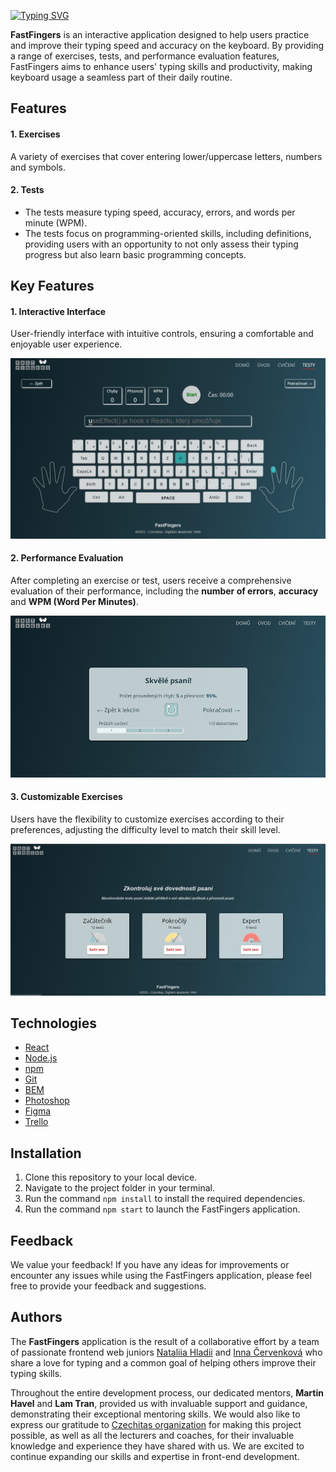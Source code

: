 [![Typing SVG](https://readme-typing-svg.demolab.com?font=Fira+Code&weight=700&size=27&duration=4000&pause=100&color=23789E&background=FFF85900&center=true&multiline=true&width=850&height=110&lines=%F0%9F%99%8CFastFingers%F0%9F%99%8C;Keyboard+Typing+Training+Program)](https://git.io/typing-svg)

**FastFingers** is an interactive application designed to help users practice and improve their typing speed and accuracy on the keyboard. By providing a range of exercises, tests, and performance evaluation features, FastFingers aims to enhance users' typing skills and productivity, making keyboard usage a seamless part of their daily routine.

## Features
#### 1. Exercises 
A variety of exercises that cover entering lower/uppercase letters, numbers and symbols.
#### 2. Tests 
- The tests measure typing speed, accuracy, errors, and words per minute (WPM). 
- The tests focus on programming-oriented skills, including definitions, providing users with an opportunity to not only assess their typing progress but also learn basic programming concepts.

## Key Features
#### 1. Interactive Interface
User-friendly interface with intuitive controls, ensuring a comfortable and enjoyable user experience.

![Exercise page](./public/githubcontent1.png)
#### 2. Performance Evaluation
After completing an exercise or test, users receive a comprehensive evaluation of their performance, including the **number of errors**, **accuracy** and **WPM (Word Per Minutes)**.

![Exercise page](./public/githubcontent2.png)
#### 3. Customizable Exercises
Users have the flexibility to customize exercises according to their preferences, adjusting the difficulty level to match their skill level.

![Tests page](./public/githubcontent3.png)

## Technologies

- [React](https://react.dev/)
- [Node.js](https://nodejs.org/en/download/)
- [npm](https://www.npmjs.com/)
- [Git](https://git-scm.com/)
- [BEM](https://getbem.com/)
- [Photoshop](https://www.adobe.com/products/photoshop.html?promoid=RBS7NL7F&mv=other)
- [Figma](https://www.figma.com/files/recent?fuid=1118150087554297669)
- [Trello](https://trello.com/u/icx944/boards)

## Installation
1. Clone this repository to your local device.
2. Navigate to the project folder in your terminal.
3. Run the command `npm install` to install the required dependencies.
4. Run the command `npm start` to launch the FastFingers application.

## Feedback
We value your feedback! If you have any ideas for improvements or encounter any issues while using the FastFingers application, please feel free to provide your feedback and suggestions.

## Authors
The **FastFingers** application is the result of a collaborative effort by a team of passionate frontend web juniors [Nataliia Hladii](https://github.com/NataliiaHl) and [Inna Červenková](https://github.com/ICerv) who share a love for typing and a common goal of helping others improve their typing skills.

Throughout the entire development process, our dedicated mentors, **Martin Havel** and **Lam Tran**, provided us with invaluable support and guidance, demonstrating their exceptional mentoring skills. We would also like to express our gratitude to [Czechitas  organization](https://www.czechitas.cz/) for making this project possible, as well as all the lecturers and coaches, for their invaluable knowledge and experience they have shared with us. We are excited to continue expanding our skills and expertise in front-end development.
